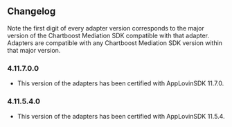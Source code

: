 ## Changelog

Note the first digit of every adapter version corresponds to the major version of the Chartboost Mediation SDK compatible with that adapter. 
Adapters are compatible with any Chartboost Mediation SDK version within that major version.

### 4.11.7.0.0
- This version of the adapters has been certified with AppLovinSDK 11.7.0.

### 4.11.5.4.0
- This version of the adapters has been certified with AppLovinSDK 11.5.4.
